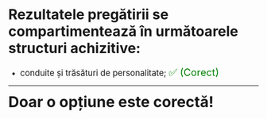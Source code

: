 # Rezultatele pregătirii se compartimentează în următoarele structuri achizitive:

- <span style="font-size: larger;">conduite și trăsături de personalitate; <span style="color: green; font-size: larger;">✅ (Corect)</span></span>

---

<span style="font-size: 30px; font-weight: bold;">**Doar o opțiune este corectă!**</span>